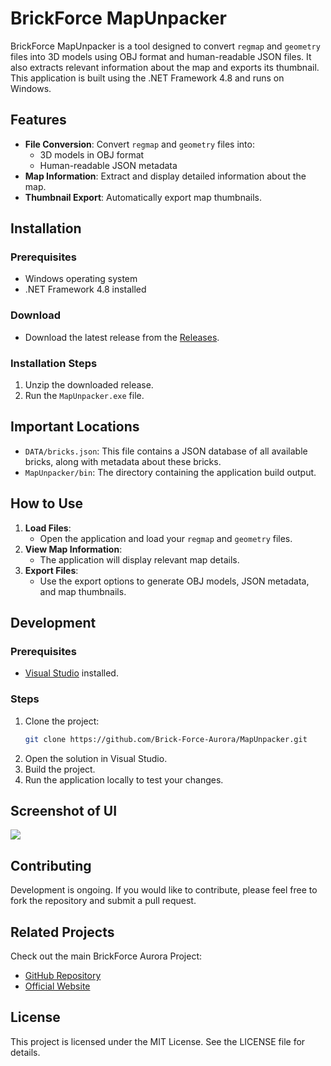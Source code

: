 # BrickForce MapUnpacker

BrickForce MapUnpacker is a tool designed to convert `regmap` and `geometry` files into 3D models using OBJ format and human-readable JSON files. It also extracts relevant information about the map and exports its thumbnail. This application is built using the .NET Framework 4.8 and runs on Windows.

## Features

- **File Conversion**: Convert `regmap` and `geometry` files into:
  - 3D models in OBJ format
  - Human-readable JSON metadata
- **Map Information**: Extract and display detailed information about the map.
- **Thumbnail Export**: Automatically export map thumbnails.

## Installation

### Prerequisites
- Windows operating system
- .NET Framework 4.8 installed

### Download
- Download the latest release from the [Releases](https://github.com/Brick-Force-Aurora/MapUnpacker/releases).

### Installation Steps
1. Unzip the downloaded release.
3. Run the `MapUnpacker.exe` file.

## Important Locations

- `DATA/bricks.json`: This file contains a JSON database of all available bricks, along with metadata about these bricks.
- `MapUnpacker/bin`: The directory containing the application build output.

## How to Use

1. **Load Files**:
   - Open the application and load your `regmap` and `geometry` files.
2. **View Map Information**:
   - The application will display relevant map details.
3. **Export Files**:
   - Use the export options to generate OBJ models, JSON metadata, and map thumbnails.

## Development

### Prerequisites
- [Visual Studio](https://visualstudio.microsoft.com/) installed.

### Steps
1. Clone the project:
   ```bash
   git clone https://github.com/Brick-Force-Aurora/MapUnpacker.git
   ```
2. Open the solution in Visual Studio.
3. Build the project.
4. Run the application locally to test your changes.

## Screenshot of UI

![](https://i.imgur.com/IjsNEvL.png)

## Contributing

Development is ongoing. If you would like to contribute, please feel free to fork the repository and submit a pull request.

## Related Projects

Check out the main BrickForce Aurora Project:
- [GitHub Repository](https://github.com/Brick-Force-Aurora/Brick-Force)
- [Official Website](https://brick-force-aurora.github.io/Website/)

## License

This project is licensed under the MIT License. See the LICENSE file for details.